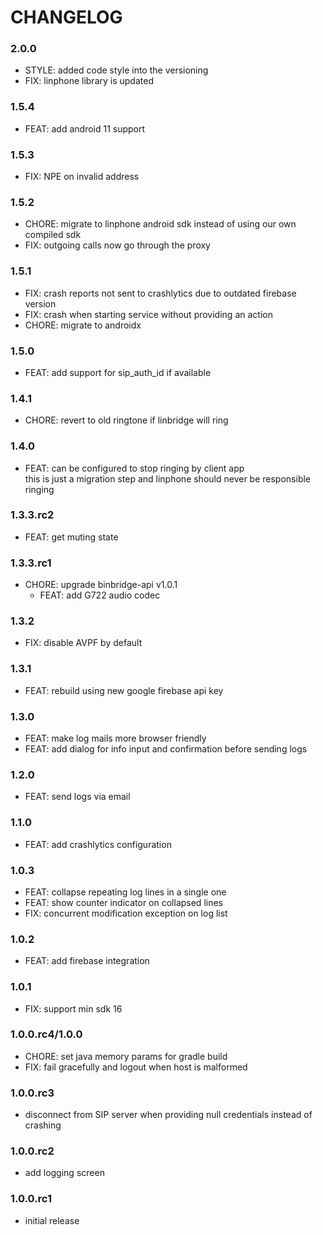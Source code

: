# CHANGELOG
### 2.0.0
- STYLE: added code style into the versioning
- FIX: linphone library is updated

### 1.5.4
- FEAT: add android 11 support

### 1.5.3
- FIX: NPE on invalid address

### 1.5.2
- CHORE: migrate to linphone android sdk instead of using our own compiled sdk
- FIX: outgoing calls now go through the proxy 

### 1.5.1
- FIX: crash reports not sent to crashlytics due to outdated firebase version
- FIX: crash when starting service without providing an action
- CHORE: migrate to androidx

### 1.5.0
- FEAT: add support for sip_auth_id if available

### 1.4.1
- CHORE: revert to old ringtone if linbridge will ring

### 1.4.0
- FEAT: can be configured to stop ringing by client app \
this is just a migration step and linphone should never be responsible ringing

### 1.3.3.rc2
- FEAT: get muting state

### 1.3.3.rc1
- CHORE: upgrade binbridge-api v1.0.1
  - FEAT: add G722 audio codec

### 1.3.2
- FIX: disable AVPF by default

### 1.3.1
- FEAT: rebuild using new google firebase api key

### 1.3.0
- FEAT: make log mails more browser friendly
- FEAT: add dialog for info input and confirmation before sending logs

### 1.2.0
- FEAT: send logs via email

### 1.1.0
- FEAT: add crashlytics configuration

### 1.0.3
- FEAT: collapse repeating log lines in a single one
- FEAT: show counter indicator on collapsed lines
- FIX: concurrent modification exception on log list

### 1.0.2
- FEAT: add firebase integration

### 1.0.1
- FIX: support min sdk 16

### 1.0.0.rc4/1.0.0
- CHORE: set java memory params for gradle build
- FIX: fail gracefully and logout when host is malformed

### 1.0.0.rc3
- disconnect from SIP server when providing null credentials instead of crashing

### 1.0.0.rc2
- add logging screen

### 1.0.0.rc1
- initial release
